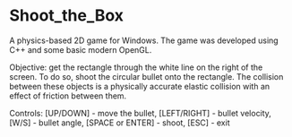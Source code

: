 # Shoot_the_Box

A physics-based 2D game for Windows. The game was developed using C++ and some basic modern OpenGL.

Objective: get the rectangle through the white line on the right of the screen. To do so, shoot the circular bullet onto the rectangle.
The collision between these objects is a physically accurate elastic collision with an effect of friction between them.

Controls: [UP/DOWN] - move the bullet, [LEFT/RIGHT] - bullet velocity, [W/S] - bullet angle, [SPACE or ENTER] - shoot, [ESC] - exit

